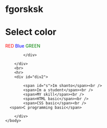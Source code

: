 # fgorsksk



<!DOCTYPE html>
<html>
    <head>
        <title>Page Title</title>
    </head>
    <body>
        <div class="div1">
        <h1>Select color</h1>
            <div class="li">
                <span class="r" style="color:red;" onclick="myFunction()" >RED</span>
                <span class="b" style="color:blue;">Blue</span>
                <span class="g" style="color:green;">GREEN</span>
                
            </div>
            
        </div>
        <br>
        <hr>
        <div id="div2">
        
            <span id="s">Im shanto</span><br />
            <span>Im a student</span><br />
            <span>MY skill</span><br />
            <span>HTML basic</span><br />
            <span>CSS basic</span><br />
      <span>C programming basic</span>
            
        </div>
    </body>
</html>

    


